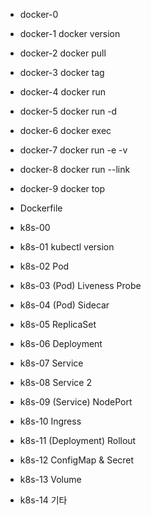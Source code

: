 * docker-0
* docker-1 docker version
* docker-2 docker pull
* docker-3 docker tag
* docker-4 docker run
* docker-5 docker run -d
* docker-6 docker exec
* docker-7 docker run -e -v
* docker-8 docker run --link
* docker-9 docker top

* Dockerfile

* k8s-00
* k8s-01 kubectl version
* k8s-02 Pod
* k8s-03 (Pod) Liveness Probe
* k8s-04 (Pod) Sidecar
* k8s-05 ReplicaSet
* k8s-06 Deployment
* k8s-07 Service
* k8s-08 Service 2
* k8s-09 (Service) NodePort
* k8s-10 Ingress
* k8s-11 (Deployment) Rollout
* k8s-12 ConfigMap & Secret
* k8s-13 Volume
* k8s-14 기타
